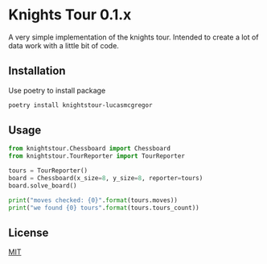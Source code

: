 # Knights Tour 0.1.x

A very simple implementation of the knights tour. Intended to create a lot of data work with a little bit of code.

## Installation

Use poetry to install package

```bash
poetry install knightstour-lucasmcgregor
```

## Usage

```python
from knightstour.Chessboard import Chessboard
from knightstour.TourReporter import TourReporter

tours = TourReporter()
board = Chessboard(x_size=8, y_size=8, reporter=tours)
board.solve_board()

print("moves checked: {0}".format(tours.moves))
print("we found {0} tours".format(tours.tours_count))
```

## License
[MIT](https://choosealicense.com/licenses/mit/)